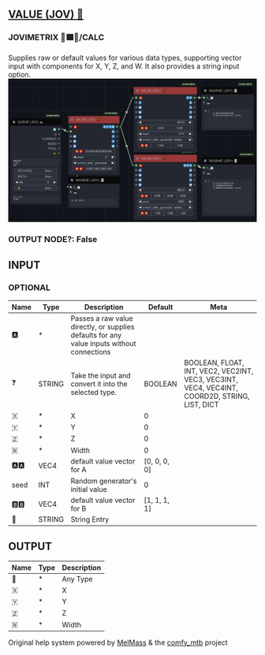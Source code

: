 [VALUE (JOV) 🧬](https://github.com/Amorano/Jovimetrix-examples/blob/master/node/VALUE/VALUE.md)
-----------------------------------------------------------------------------------------------
### JOVIMETRIX 🔺🟩🔵/CALC
  
Supplies raw or default values for various data types, supporting vector input with components for X, Y, Z, and W. It also provides a string input option.  
![VALUE](https://raw.githubusercontent.com/Amorano/Jovimetrix-examples/master/node/VALUE/VALUE.png)
### OUTPUT NODE?: False
INPUT
-----
### OPTIONAL
| Name | Type | Description | Default | Meta |
| --- | --- | --- | --- | --- |
| 🅰️ | \* | Passes a raw value directly, or supplies defaults for any value inputs without connections |  |  |
| ❓ | STRING | Take the input and convert it into the selected type. | BOOLEAN | BOOLEAN, FLOAT, INT, VEC2, VEC2INT, VEC3, VEC3INT, VEC4, VEC4INT, COORD2D, STRING, LIST, DICT |
| 🇽 | \* | X | 0 |  |
| 🇾 | \* | Y | 0 |  |
| 🇿 | \* | Z | 0 |  |
| 🇼 | \* | Width | 0 |  |
| 🅰️🅰️ | VEC4 | default value vector for A | [0, 0, 0, 0] |  |
| seed | INT | Random generator's initial value | 0 |  |
| 🅱️🅱️ | VEC4 | default value vector for B | [1, 1, 1, 1] |  |
| 📝 | STRING | String Entry |  |  |
OUTPUT
------
| Name | Type | Description |
| --- | --- | --- |
| 🦄 | \* | Any Type |
| 🇽 | \* | X |
| 🇾 | \* | Y |
| 🇿 | \* | Z |
| 🇼 | \* | Width |
Original help system powered by [MelMass](https://github.com/melMass) & the [comfy\_mtb](https://github.com/melMass/comfy_mtb) project